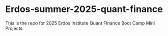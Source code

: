# Erdos-summer-2025-quant-finance
This is the repo for 2025 Erdos Institute Quant Finance Boot Camp Mini Projects.
